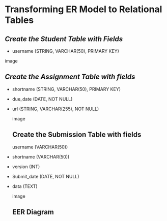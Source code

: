 # Transforming ER Model to Relational Tables

## *Create the Student Table with Fields*

- username (STRING, VARCHAR(50), PRIMARY KEY)

image

## *Create the Assignment Table with fields*

- shortname (STRING, VARCHAR(50), PRIMARY KEY)
- due_date (DATE, NOT NULL)
- url (STRING, VARCHAR(255), NOT NULL)

  image

  ## Create the Submission Table with fields

  username (VARCHAR(50))

- shortname (VARCHAR(50))
- version (INT)
- Submit_date (DATE, NOT NULL)
- data (TEXT)

  image

  ## EER Diagram
